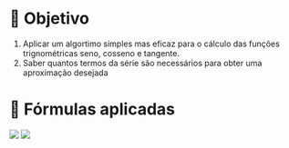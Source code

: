 # 📍 Objetivo
  1. Aplicar um algortimo simples mas eficaz para o cálculo das funções trignométricas seno, cosseno e tangente. 
  2. Saber quantos termos da série são necessários para obter uma aproximação desejada

# 📍 Fórmulas aplicadas

<img src="https://render.githubusercontent.com/render/math?math=\displaystyle\cos x = \sum_{n=0}^{+\infty}\frac{(-1)^n}{(2n)!}x^{2n}">
<img src="https://render.githubusercontent.com/render/math?math=\displaystyle\sin x = 1 - \frac{x^2}{2!} + \frac{x^4}{4!} - \frac{x^6}{6!} + \dots">

